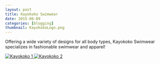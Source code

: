 ```yaml
---
layout: post
title: Kayokoko Swimwear
date: 2015-06-09
categories: [blogging]
thumbnail: KayokokoLogo.png
---
```


<p>Offering a wide variety of designs for all body types, Kayokoko Swimwear specializes in fashionable swimwear and apparel!</p>


<a class="zoom" rel="gallery" href="{{ site.url }}/images/Kayokoko_Blog1.png">
  <img alt="Kayokoko 1" src="{{ site.url }}/images/Kayokoko_Blog1.png"/>
</a>

<a class="zoom" rel="gallery" href="{{ site.url }}/images/Kayokoko_Blog2.png">
  <img alt="Kayokoko 2" src="{{ site.url }}/images/Kayokoko_Blog2.png"/>
</a>
